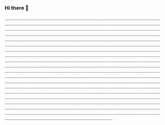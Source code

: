 ### Hi there 👋

..........................................................................................................................................................................................................................................................................................................................................................................................................................................................................................................................................................................................................................................................................................................................................................................................................................................................................................................................................................................................................................................................................................................................................................................................................................................................................................................................................................................................................................................................................................................................................................................................................................................................................................................................................................................................................................................................................................................................................................................................................................................................................................................................................................................................................................................................................................................................................................................................................................................................................................................................................